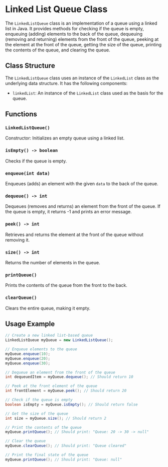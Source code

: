 # Linked List Queue Class

The `LinkedListQueue` class is an implementation of a queue using a linked list in Java. It provides methods for checking if the queue is empty, enqueuing (adding) elements to the back of the queue, dequeuing (removing and returning) elements from the front of the queue, peeking at the element at the front of the queue, getting the size of the queue, printing the contents of the queue, and clearing the queue.

## Class Structure

The `LinkedListQueue` class uses an instance of the `LinkedList` class as the underlying data structure. It has the following components:

- `linkedList`: An instance of the `LinkedList` class used as the basis for the queue.

## Functions

### `LinkedListQueue()`

Constructor: Initializes an empty queue using a linked list.

### `isEmpty() -> boolean`

Checks if the queue is empty.

### `enqueue(int data)`

Enqueues (adds) an element with the given `data` to the back of the queue.

### `dequeue() -> int`

Dequeues (removes and returns) an element from the front of the queue. If the queue is empty, it returns -1 and prints an error message.

### `peek() -> int`

Retrieves and returns the element at the front of the queue without removing it.

### `size() -> int`

Returns the number of elements in the queue.

### `printQueue()`

Prints the contents of the queue from the front to the back.

### `clearQueue()`

Clears the entire queue, making it empty.

## Usage Example

```java
// Create a new linked list-based queue
LinkedListQueue myQueue = new LinkedListQueue();

// Enqueue elements to the queue
myQueue.enqueue(10);
myQueue.enqueue(20);
myQueue.enqueue(30);

// Dequeue an element from the front of the queue
int dequeuedItem = myQueue.dequeue(); // Should return 10

// Peek at the front element of the queue
int frontElement = myQueue.peek(); // Should return 20

// Check if the queue is empty
boolean isEmpty = myQueue.isEmpty(); // Should return false

// Get the size of the queue
int size = myQueue.size(); // Should return 2

// Print the contents of the queue
myQueue.printQueue(); // Should print: "Queue: 20 -> 30 -> null"

// Clear the queue
myQueue.clearQueue(); // Should print: "Queue cleared"

// Print the final state of the queue
myQueue.printQueue(); // Should print: "Queue: null"

